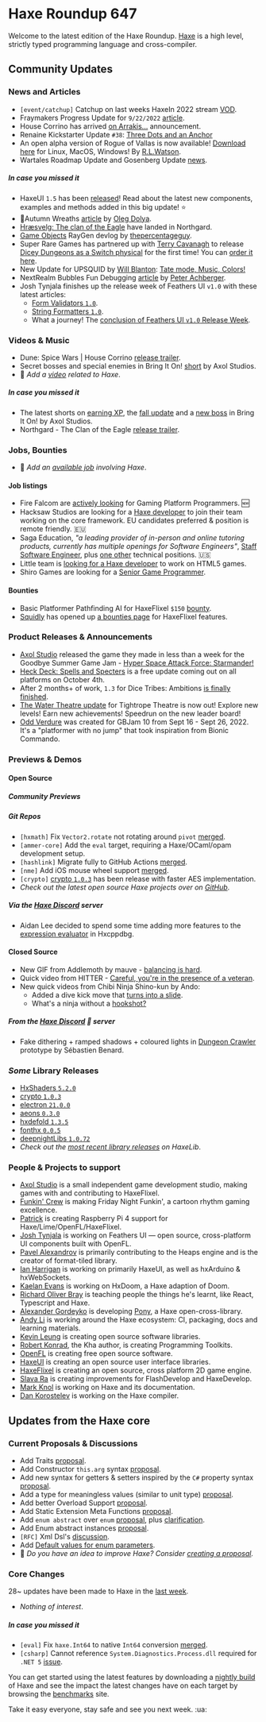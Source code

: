 [_template]: ../templates/roundup.html
[date]: / "2022-09-29 09:33:00"
[modified]: / "2022-09-29 10:13:00"
[published]: / "2022-09-29 12:00:00"
[description]: / "The latest news covering the Haxe community, featuring upcoming talks, the latest HaxeLib releases, game previews and lots more!"
[author]: https://twitter.com/teormech "Alexander Hohlov"
[contributor]: https://twitter.com/skial "Skial"

# Haxe Roundup 647

Welcome to the latest edition of the Haxe Roundup. [Haxe](http://haxe.org/?ref=haxe.io) is a high level, strictly typed programming language and cross-compiler.

## Community Updates

### News and Articles

- `[event/catchup]` Catchup on last weeks HaxeIn 2022 stream [VOD](https://www.twitch.tv/videos/1598099471).
- Fraymakers Progress Update for `9/22/2022` [article](https://www.kickstarter.com/projects/mcleodgaming/fraymakers-the-infinitely-replayable-indie-platform-fighter/posts/3617853).
- House Corrino has arrived [on Arrakis...](https://steamcommunity.com/games/1605220/announcements/detail/3390670295075611184) announcement.
- Renaine Kickstarter Update `#38`: [Three Dots and an Anchor](https://www.kickstarter.com/projects/585676804/renaine-a-game-about-overcoming-failure/posts/3615565)
- An open alpha version of Rogue of Vallas is now available! [Download here](https://merrak.itch.io/rogue-of-vallas) for Linux, MacOS, Windows! By [R.L.Watson](https://twitter.com/merrak/status/1573142743739662336).
- Wartales Roadmap Update and Gosenberg Update [news](https://store.steampowered.com/news/app/1527950/view/3266821940211131717).

##### _In case you missed it_

- HaxeUI `1.5` has been [released](https://community.haxeui.org/t/haxeui-v1-5-released/467?u=skial)! Read about the latest new components, examples and methods added in this big update! :star:
- 🍂Autumn Wreaths [article](https://www.patreon.com/posts/72104964) by [Oleg Dolya](https://twitter.com/watawatabou/status/1571141160659488772).
- [Hræsvelg: The clan of the Eagle](https://store.steampowered.com/news/app/466560/view/3293842268888196784) have landed in Northgard.
- [Game Objects](https://raygendev.blogspot.com/2022/09/game-objects.html) RayGen devlog by [thepercentageguy](https://twitter.com/PercentageGuy/status/1570427621577723908).
- Super Rare Games has partnered up with [Terry Cavanagh](https://twitter.com/terrycavanagh/status/1570792062152507398) to release [Dicey Dungeons as a Switch physical](https://weareirish.ie/entertainment/dicey-dungeons-2022-physical/) for the first time! You can [order it here](https://superraregames.com/products/srg-76-dicey-dungeons-switch).
- New Update for UPSQUID by [Will Blanton](https://twitter.com/x01010111/status/1570859345872846848): [Tate mode, Music, Colors!](https://01010111.itch.io/upsquid/devlog/428638/new-update-tate-mode-music-colors)
- NextRealm Bubbles Fun Debugging [article](https://antriel.com/post/nextrealm-bubbles-fun-debugging/) by [Peter Achberger](https://twitter.com/PeterAchberger/status/1571753358993620993).
- Josh Tynjala finishes up the release week of Feathers UI `v1.0` with these latest articles: 
    - [Form Validators `1.0`](https://feathersui.com/blog/2022/09/15/feathers-ui-form-validators-1-0-0-haxe).
    - [String Formatters `1.0`](https://feathersui.com/blog/2022/09/16/feathers-ui-string-validators-1-0-0-haxe).
    - What a journey! The [conclusion of Feathers UI `v1.0` Release Week](https://feathersui.com/blog/2022/09/16/release-week-summary-feathers-ui-9-open-source-projectss).

### Videos & Music

- Dune: Spice Wars | House Corrino [release trailer](https://www.youtube.com/watch?v=A967gKiKoPo?widget_referrer=haxe.io).
- Secret bosses and special enemies in Bring It On! [short](https://www.youtube.com/shorts/BBfhprGHTp4?widget_referrer=haxe.io) by Axol Studios.
- :memo: _Add a [video](https://github.com/skial/haxe.io/labels/video) related to Haxe_.

##### _In case you missed it_

- The latest shorts on [earning XP](https://www.youtube.com/shorts/gtwAA_pzMvo&widget_referrer=haxe.io), the [fall update](https://www.youtube.com/shorts/kWbhjdE7xzU&widget_referrer=haxe.io) and a [new boss](https://www.youtube.com/shorts/aScXOq0rjE4&widget_referrer=haxe.io) in Bring It On! by Axol Studios.
- Northgard - The Clan of the Eagle [release trailer](https://www.youtube.com/watch?v=gv2eesd5J70&widget_referrer=haxe.io).

### Jobs, Bounties

- :memo: _Add an [available job](https://github.com/skial/haxe.io/labels/jobs) involving Haxe_.

#### Job listings

- Fire Falcom are [actively looking](https://community.haxe.org/t/fire-falcom-is-actively-looking-for-gaming-platform-programmers/3685?u=skial) for Gaming Platform Programmers. :new:
- Hacksaw Studios are looking for a [Haxe developer](https://github.com/skial/haxe.io/issues/992) to join their team working on the core framework. EU candidates preferred & position is remote friendly. :eu:
- Saga Education, _"a leading provider of in-person and online tutoring products, currently has multiple openings for Software Engineers"_, [Staff Software Engineer](https://www.sagaeducation.org/careers?gh_jid=5973477002), plus [one other](https://github.com/skial/haxe.io/issues/974) technical positions. :us:
- Little team is [looking for a Haxe developer](https://gamedev.ru/job/forum/?id=264871) to work on HTML5 games.
- Shiro Games are looking for a [Senior Game Programmer](https://shirogames.com/jobs/senior-game-programmer/).

#### Bounties
- Basic Platformer Pathfinding AI for HaxeFlixel `$150` [bounty](https://github.com/chosencharacters/squidBounties/issues/5).
- [Squidly](https://twitter.com/squuuidly/status/1243925472121151488) has opened up [a bounties page](https://github.com/chosencharacters/squidBounties) for HaxeFlixel features.

### Product Releases & Announcements

- [Axol Studio](https://twitter.com/AxolStudio/status/1573166878209576966) released the game they made in less than a week for the Goodbye Summer Game Jam - [Hyper Space Attack Force: Starmander!](https://axolstudio.itch.io/starmander)
- [Heck Deck: Spells and Specters](https://twitter.com/torcado/status/1574865964872736768) is a free update coming out on all platforms on October 4th.
- After 2 months+ of work, `1.3` for Dice Tribes: Ambitions [is finally finished](https://twitter.com/ZwodahS/status/1574968385880068097).
- [The Water Theatre update](https://twitter.com/AdventIslands/status/1575149246424268800) for Tightrope Theatre is now out! Explore new levels! Earn new achievements! Speedrun on the new leader board!
- [Odd Verdure](https://bitdecaygames.itch.io/odd-verdure) was created for GBJam 10 from Sept 16 - Sept 26, 2022.  It's a "platformer with no jump" that took inspiration from Bionic Commando. 

### Previews & Demos

#### Open Source

##### Community Previews

##### _Git Repos_

- `[hxmath]` Fix `Vector2.rotate` not rotating around `pivot` [merged](https://github.com/tbrosman/hxmath/pull/82).
- `[ammer-core]` Add the `eval` target, requiring a Haxe/OCaml/opam development setup.
- `[hashlink]` Migrate fully to GitHub Actions [merged](https://github.com/HaxeFoundation/hashlink/pull/565).
- `[nme]` Add iOS mouse wheel support [merged](https://github.com/haxenme/nme/pull/711).
- `[crypto]` [crypto `1.0.3`](https://github.com/HaxeFoundation/crypto/releases/tag/1.0.3) has been release with faster AES implementation.
- _Check out the latest open source Haxe projects over on [GitHub][latest github]_.

##### Via the [Haxe Discord] server

- Aidan Lee decided to spend some time adding more features to the [expression evaluator](https://discord.com/channels/162395145352904705/1020058709386330133/1023187255109636176) in Hxcppdbg.

#### Closed Source

- New GIF from Addlemoth by mauve - [balancing is hard](https://twitter.com/mauvecow/status/1573567635262177282).
- Quick video from HITTER - [Careful, you're in the presence of a veteran](https://twitter.com/hitter_dev/status/1573667861956116481).
- New quick videos from Chibi Ninja Shino-kun by Ando:
    * Added a dive kick move that [turns into a slide](https://twitter.com/ohsat_games/status/1573734061780221952).
    * What's a ninja without a [hookshot?](https://twitter.com/ohsat_games/status/1575188617928278016)

##### From the [Haxe Discord] :key: server

- Fake dithering + ramped shadows + coloured lights in [Dungeon Crawler](https://discord.com/channels/162395145352904705/1021426500098072597/1022855489408741486) prototype by Sébastien Benard.

### _Some_ Library Releases

- [HxShaders `5.2.0`](https://lib.haxe.org/p/HxShaders)
- [crypto `1.0.3`](https://lib.haxe.org/p/crypto)
- [electron `21.0.0`](https://lib.haxe.org/p/electron)
- [aeons `0.3.0`](https://lib.haxe.org/p/aeons)
- [hxdefold `1.3.5`](https://lib.haxe.org/p/hxdefold)
- [fonthx `0.0.5`](https://lib.haxe.org/p/fonthx)
- [deepnightLibs `1.0.72`](https://lib.haxe.org/p/deepnightLibs)
- _Check out the [most recent library releases](https://lib.haxe.org/recent/) on HaxeLib_.

### People & Projects to support

- [Axol Studio](https://axolstudio.com/) is a small independent game development studio, making games with and contributing to HaxeFlixel.
- [Funkin' Crew](https://ninja-muffin24.itch.io/funkin) is making Friday Night Funkin', a cartoon rhythm gaming excellence.
- [Patrick](https://www.patreon.com/gepatto) is creating Raspberry Pi 4 support for Haxe/Lime/OpenFL/HaxeFlixel.
- [Josh Tynjala](https://github.com/sponsors/joshtynjala) is working on Feathers UI — open source, cross-platform UI components built with OpenFL.
- [Pavel Alexandrov](https://ko-fi.com/yanrishatum) is primarily contributing to the Heaps engine and is the creator of format-tiled library.
- [Ian Harrigan](https://github.com/sponsors/ianharrigan) is working on primarily HaxeUI, as well as hxArduino & hxWebSockets.
- [Kaelan Evans](https://github.com/sponsors/kevansevans) is working on HxDoom, a Haxe adaption of Doom.
- [Richard Oliver Bray](https://ko-fi.com/richardoliverbray) is teaching people the things he's learnt, like React, Typescript and Haxe.
- [Alexander Gordeyko](https://www.patreon.com/axgord) is developing [Pony](https://github.com/AxGord/Pony), a Haxe open-cross-library.
- [Andy Li](https://github.com/users/andyli/sponsorship) is working around the Haxe ecosystem: CI, packaging, docs and learning materials.
- [Kevin Leung](https://www.patreon.com/kevinresol) is creating open source software libraries.
- [Robert Konrad](https://www.patreon.com/RobDangerous), the Kha author, is creating Programming Toolkits.
- [OpenFL](https://www.patreon.com/openfl) is creating free open source software.
- [HaxeUI](https://www.patreon.com/haxeui) is creating an open source user interface libraries.
- [HaxeFlixel](https://www.patreon.com/haxeflixel) is creating an open source, cross platform 2D game engine.
- [Slava Ra](https://www.patreon.com/slavara) is creating improvements for FlashDevelop and HaxeDevelop.
- [Mark Knol](https://www.patreon.com/markknol) is working on Haxe and its documentation.
- [Dan Korostelev](https://www.patreon.com/nadako) is working on the Haxe compiler.

## Updates from the Haxe core

### Current Proposals & Discussions

- Add Traits [proposal](https://github.com/HaxeFoundation/haxe-evolution/pull/98).
- Add Constructor `this.arg` syntax [proposal](https://github.com/HaxeFoundation/haxe-evolution/pull/97).
- Add new syntax for getters & setters inspired by the `C#` property syntax [proposal](https://github.com/HaxeFoundation/haxe-evolution/pull/96).
- Add a type for meaningless values (similar to unit type) [proposal](https://github.com/HaxeFoundation/haxe-evolution/pull/95).
- Add better Overload Support [proposal](https://github.com/HaxeFoundation/haxe-evolution/pull/93).
- Add Static Extension Meta Functions [proposal](https://github.com/HaxeFoundation/haxe-evolution/pull/91).
- Add `enum abstract` over `enum` [proposal](https://github.com/HaxeFoundation/haxe-evolution/pull/87), plus [clarification](https://github.com/HaxeFoundation/haxe-evolution/pull/87#issuecomment-935339089).
- Add Enum abstract instances [proposal](https://github.com/HaxeFoundation/haxe-evolution/pull/86).
- `[RFC]` Xml Dsl's [discussion](https://github.com/HaxeFoundation/haxe-evolution/issues/60).
- Add [Default values for enum parameters](https://github.com/HaxeFoundation/haxe-evolution/issues/27).
- :memo: _Do you have an idea to improve Haxe? Consider [creating a proposal]._

### Core Changes

28~ updates have been made to Haxe in the [last week][last week newurl].

- _Nothing of interest_.

##### _In case you missed it_

- `[eval]` Fix `haxe.Int64` to native `Int64` conversion [merged](https://github.com/HaxeFoundation/haxe/pull/10800).
- `[csharp]` Cannot reference `System.Diagnostics.Process.dll` required for `.NET 5` [issue](https://github.com/HaxeFoundation/haxe/issues/10801).

You can get started using the latest features by downloading a [nightly build] of Haxe and see the impact the latest changes have on each target by browsing the [benchmarks] site.

Take it easy everyone, stay safe and see you next week. :ua:

[benchmarks]: https://benchs.haxe.org/
[nightly build]: http://build.haxe.org
[creating a proposal]: https://github.com/HaxeFoundation/haxe-evolution
[last week]: https://github.com/search?q=closed:2022-09-22..2022-09-29+org:haxefoundation+is:closed
[last week newurl]: https://github.com/search?q=updated:%3E2022-09-22+org:haxefoundation
[latest github]: https://github.com/search?o=desc&q=created:%22%3E+2022-09-22%22+language:Haxe&s=updated&type=Repositories
[Haxe Discord]: https://discordapp.com/invite/0uEuWH3spjck73Lo
[Armory Discord]: https://discord.com/invite/7jDud8R3dE
[OpenFL Discord]: https://discordapp.com/invite/tDgq8EE
[FeathersUI Discord]: https://discord.com/invite/SnJBC53
[Deepnight Discord]: https://discord.gg/xRMdA4er
